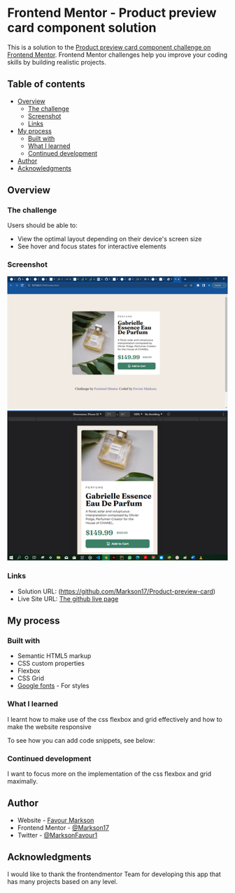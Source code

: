 # Frontend Mentor - Product preview card component solution

This is a solution to the [Product preview card component challenge on Frontend Mentor](https://www.frontendmentor.io/challenges/product-preview-card-component-GO7UmttRfa). Frontend Mentor challenges help you improve your coding skills by building realistic projects. 

## Table of contents

- [Overview](#overview)
  - [The challenge](#the-challenge)
  - [Screenshot](#screenshot)
  - [Links](#links)
- [My process](#my-process)
  - [Built with](#built-with)
  - [What I learned](#what-i-learned)
  - [Continued development](#continued-development)
- [Author](#author)
- [Acknowledgments](#acknowledgments)


## Overview

### The challenge

Users should be able to:

- View the optimal layout depending on their device's screen size
- See hover and focus states for interactive elements

### Screenshot

![Desktop view](./images/perfume.PNG)
![mobile view](./images/perfume1.PNG)


### Links

- Solution URL: (https://github.com/Markson17/Product-preview-card)
- Live Site URL: [The github live page](https://your-live-site-url.com)

## My process

### Built with

- Semantic HTML5 markup
- CSS custom properties
- Flexbox
- CSS Grid
- [Google fonts](https://fonts.google.com/) - For styles


### What I learned

I learnt how to make use of the css flexbox and grid effectively and how to make the website responsive

To see how you can add code snippets, see below:


### Continued development

I want to focus more on the implementation of the css flexbox and grid maximally. 

## Author

- Website - [Favour Markson](https://favour-markson-resume.herokuapp.com/)
- Frontend Mentor - [@Markson17](https://www.frontendmentor.io/profile/Markson17)
- Twitter - [@MarksonFavour1](https://www.twitter.com/MarksonFavour1)

## Acknowledgments

I would like to thank the frontendmentor Team for developing this app that has many projects based on any level.


